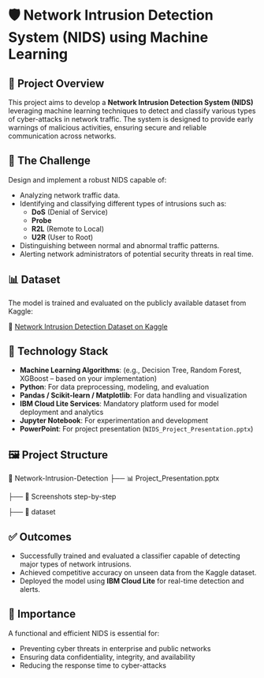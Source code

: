 # 🛡️ Network Intrusion Detection System (NIDS) using Machine Learning

## 🚀 Project Overview
This project aims to develop a **Network Intrusion Detection System (NIDS)** leveraging machine learning techniques to detect and classify various types of cyber-attacks in network traffic. The system is designed to provide early warnings of malicious activities, ensuring secure and reliable communication across networks.

## 🎯 The Challenge
Design and implement a robust NIDS capable of:
- Analyzing network traffic data.
- Identifying and classifying different types of intrusions such as:
  - **DoS** (Denial of Service)
  - **Probe**
  - **R2L** (Remote to Local)
  - **U2R** (User to Root)
- Distinguishing between normal and abnormal traffic patterns.
- Alerting network administrators of potential security threats in real time.

## 📊 Dataset
The model is trained and evaluated on the publicly available dataset from Kaggle:

🔗 [Network Intrusion Detection Dataset on Kaggle](https://www.kaggle.com/datasets/sampadab17/network-intrusion-detection)

## 🧠 Technology Stack
- **Machine Learning Algorithms**: (e.g., Decision Tree, Random Forest, XGBoost – based on your implementation)
- **Python**: For data preprocessing, modeling, and evaluation
- **Pandas / Scikit-learn / Matplotlib**: For data handling and visualization
- **IBM Cloud Lite Services**: Mandatory platform used for model deployment and analytics
- **Jupyter Notebook**: For experimentation and development
- **PowerPoint**: For project presentation (`NIDS_Project_Presentation.pptx`)

## 🖼️ Project Structure
📁 Network-Intrusion-Detection
├── 📊 Project_Presentation.pptx

├── 📁 Screenshots step-by-step

├── 📁 dataset 

## ✅ Outcomes
- Successfully trained and evaluated a classifier capable of detecting major types of network intrusions.
- Achieved competitive accuracy on unseen data from the Kaggle dataset.
- Deployed the model using **IBM Cloud Lite** for real-time detection and alerts.

## 🔐 Importance
A functional and efficient NIDS is essential for:
- Preventing cyber threats in enterprise and public networks
- Ensuring data confidentiality, integrity, and availability
- Reducing the response time to cyber-attacks

